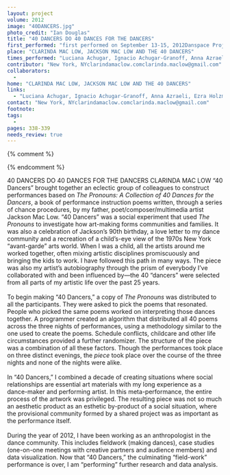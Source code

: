 ```yaml
---
layout: project
volume: 2012
image: "40DANCERS.jpg"
photo_credit: "Ian Douglas"
title: "40 DANCERS DO 40 DANCES FOR THE DANCERS"
first_performed: "first performed on September 13-15, 2012Danspace Project, St. Mark’s Church-in-the-Bowery, New York, NYperformed once in 2012"
place: "CLARINDA MAC LOW, JACKSON MAC LOW AND THE 40 DANCERS"
times_performed: "Luciana Achugar, Ignacio Achugar-Granoff, Anna Azraeli, Ezra Holzman, Linda Austin, Lydia Bell, Paul Benney, Lise Brenner, Chris Cochrane, Simone Forti, Levi Gonzalez, Carolyn Hall, James Hannaham, Patricia Hoffbauer, K.J. Holmes, Janusz Jaworski, Sarah East Johnson, Andrea Kleine, Abigail Levine, Mordecai-Mark, Susan Mac Low, Ej, Lyla, Jane Mcadams, Jennifer Miller, Leyna Papach, Masumi Kouakou, Bobby Previte and many others"
contributor: "New York, NYclarindamaclow.comclarinda.maclow@gmail.com"
collaborators: 
  - 
home: "CLARINDA MAC LOW, JACKSON MAC LOW AND THE 40 DANCERS"
links: 
  - "Luciana Achugar, Ignacio Achugar-Granoff, Anna Azraeli, Ezra Holzman, Linda Austin, Lydia Bell, Paul Benney, Lise Brenner, Chris Cochrane, Simone Forti, Levi Gonzalez, Carolyn Hall, James Hannaham, Patricia Hoffbauer, K.J. Holmes, Janusz Jaworski, Sarah East Johnson, Andrea Kleine, Abigail Levine, Mordecai-Mark, Susan Mac Low, Ej, Lyla, Jane Mcadams, Jennifer Miller, Leyna Papach, Masumi Kouakou, Bobby Previte and many others"
contact: "New York, NYclarindamaclow.comclarinda.maclow@gmail.com"
footnote: 
tags: 
  - 
pages: 338-339
needs_review: true
---
```


{% comment %} 

{% endcomment %}

 40 DANCERS DO 40 DANCES FOR THE DANCERS 
 CLARINDA MAC LOW 
 “40 Dancers” brought together an eclectic group of colleagues to construct performances based on <em>The Pronouns: A Collection of 40 Dances for the Dancers</em>, a book of performance instruction poems written, through a series of chance procedures, by my father, poet/composer/multimedia artist Jackson Mac Low. “40 Dancers” was a social experiment that used <em>The Pronouns</em> to investigate how art-making forms communities and families. It was also a celebration of Jackson’s 90th birthday, a love letter to my dance community and a recreation of a child’s-eye view of the 1970s New York “avant-garde” arts world. When I was a child, all the artists around me worked together, often mixing artistic disciplines promiscuously and bringing the kids to work. I have followed this path in many ways. The piece was also my artist’s autobiography through the prism of everybody I’ve collaborated with and been influenced by—the 40 “dancers” were selected from all parts of my artistic life over the past 25 years.  
 <br>To begin making “40 Dancers,” a copy of <em>The Pronouns</em> was distributed to all the participants. They were asked to pick the poems that resonated. People who picked the same poems worked on interpreting those dances together. A programmer created an algorithm that distributed all 40 poems across the three nights of performances, using a methodology similar to the one used to create the poems. Schedule conflicts, childcare and other life circumstances provided a further randomizer. The structure of the piece was a combination of all these factors. Though the performances took place on three distinct evenings, the <em>piece</em> took place over the course of the three nights and none of the nights were alike.  
 <br>In “40 Dancers,” I combined a decade of creating situations where social relationships are essential art materials with my long experience as a dance-maker and performing artist. In this meta-performance, the entire process of the artwork was privileged. The resulting piece was not so much an aesthetic product as an esthetic by-product of a social situation, where the provisional community formed by a shared project was as important as the performance itself.  
 <br>During the year of 2012, I have been working as an anthropologist in the dance community. This includes fieldwork (making dances), case studies (one-on-one meetings with creative partners and audience members) and data visualization. Now that “40 Dancers,” the culminating “field-work” performance is over, I am “performing” further research and data analysis. 
 <br> 
